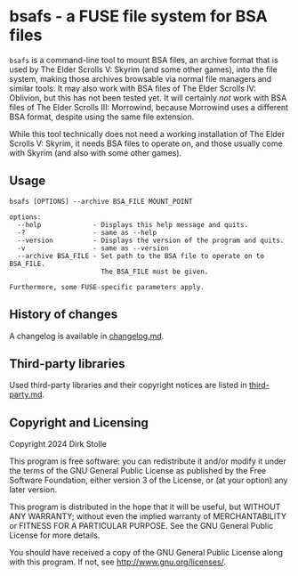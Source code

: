 # bsafs - a FUSE file system for BSA files

`bsafs` is a command-line tool to mount BSA files, an archive format that is
used by The Elder Scrolls V: Skyrim (and some other games), into the file
system, making those archives browsable via normal file managers and similar
tools. It may also work with BSA files of The Elder Scrolls IV: Oblivion, but
this has not been tested yet. It will certainly _not_ work with BSA files of
The Elder Scrolls III: Morrowind, because Morrowind uses a different BSA format,
despite using the same file extension.

While this tool technically does not need a working installation of The Elder
Scrolls V: Skyrim, it needs BSA files to operate on, and those usually come with
Skyrim (and also with some other games).

## Usage

```
bsafs [OPTIONS] --archive BSA_FILE MOUNT_POINT

options:
  --help             - Displays this help message and quits.
  -?                 - same as --help
  --version          - Displays the version of the program and quits.
  -v                 - same as --version
  --archive BSA_FILE - Set path to the BSA file to operate on to BSA_FILE.
                       The BSA_FILE must be given.

Furthermore, some FUSE-specific parameters apply.
```

## History of changes

A changelog is available in [changelog.md](./changelog.md).

## Third-party libraries

Used third-party libraries and their copyright notices are listed in
[third-party.md](./third-party.md).

## Copyright and Licensing

Copyright 2024  Dirk Stolle

This program is free software: you can redistribute it and/or modify
it under the terms of the GNU General Public License as published by
the Free Software Foundation, either version 3 of the License, or
(at your option) any later version.

This program is distributed in the hope that it will be useful,
but WITHOUT ANY WARRANTY; without even the implied warranty of
MERCHANTABILITY or FITNESS FOR A PARTICULAR PURPOSE.  See the
GNU General Public License for more details.

You should have received a copy of the GNU General Public License
along with this program.  If not, see <http://www.gnu.org/licenses/>.
